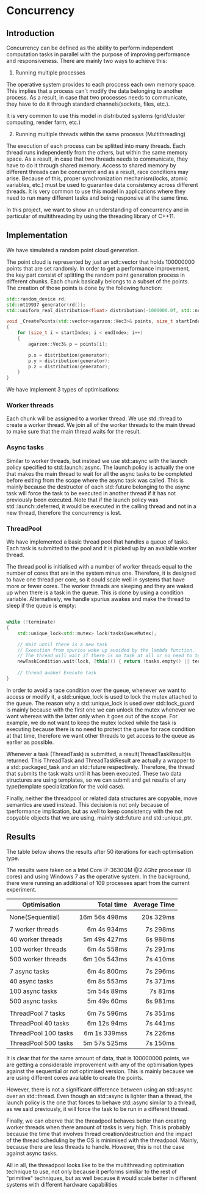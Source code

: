 # Concurrency
## Introduction

Concurrency can be defined as the ability to perform independent computation tasks in parallel with the purpose of improving performance and responsiveness. There are mainly two ways to achieve this:

1. Running multiple processes

The operative system provides to each proccess each own memory space. This implies that a process can´t modify the data belonging to another process. As a result, in case that two processes needs to communicate, they have to do it through standard channels(sockets, files, etc.). 

It is very common to use this model in distributed systems (grid/cluster computing, render farm, etc.)

2. Running multiple threads within the same processs (Multithreading)

The execution of each process can be splitted into many threads. Each thread runs independently from the others, but within the same memory space. As a result, in case that two threads needs to communicate, they have to do it through shared memory. Access to shared memory by different threads can be concurrent and as a result, race conditions may arise. Because of this, proper synchronization mechanism(locks, atomic variables, etc.) must be used to guarantee data consistency across different threads. 
It is very common to use this model in applications where they need to run many different tasks and being responsive at the same time.

In this project, we want to show an understanding of concurrency and in particular of multithreading by using the threading library of C++11. 

## Implementation

We have simulated a random point cloud generation. 

The point cloud is represented by just an sdt::vector that holds 100000000 points that are set randomly.
In order to get a performance improvement, the key part consist of splitting the random point generation process in different chunks.
Each chunk basically belongs to a subset of the points. The creation of those points is done by the following function:

```c++
std::random_device rd;
std::mt19937 generator(rd());
std::uniform_real_distribution<float> distribution(-1000000.0f, std::nextafterf(1000000.0f, FLT_MAX));

void _CreatePoints(std::vector<agarzon::Vec3>& points, size_t startIndex, size_t endIndex)
{
	for (size_t i = startIndex; i < endIndex; i++)
	{
		agarzon::Vec3& p = points[i];

		p.x = distribution(generator);
		p.y = distribution(generator);
		p.z = distribution(generator);
	}
}
```

We have implement 3 types of optimisations:

### Worker threads

Each chunk will be assigned to a worker thread. 
We use std::thread to create a worker thread.
We join all of the worker threads to the main thread to make sure that the main thread waits for the result.

### Async tasks

Similar to worker threads, but instead we use std::async with the launch policy specified to std::launch::async.
The launch policy is actually the one that makes the main thread to wait for all the async tasks to be completed before exiting from the scope where the async task was called. This is mainly because the destructor of each std::future belonging to the async task will force the task to be executed in another thread if it has not previously been executed. Note that if the launch policy was std::launch::deferred, it would be executed in the calling thread and not in a new thread, therefore the concurrency is lost.

### ThreadPool

We have implemented a basic thread pool that handles a queue of tasks. Each task is submitted to the pool and it is picked up by an available worker thread. 

The thread pool is initialised with a number of worker threads equal to the number of cores that are in the system minus one. Therefore, it is designed to have one thread per core, so it could scale well in systems that have more or fewer cores. The worker threads are sleeping and they are waked up when there is a task in the queue. This is done by using a condition variable. Alternatively, we handle spurius awakes and make the thread to sleep if the queue is empty:

```c++

while (!terminate)
{	
	std::unique_lock<std::mutex> lock(tasksQueueMutex);

	// Wait until there is a new task
	// Execution from spurios wake up avoided by the lambda function. 
	// The thread will wait if there is no task at all or no need to terminate
	newTaskCondition.wait(lock, [this]() { return !tasks.empty() || terminate; });
	
	// thread awake! Execute task
}
```

In order to avoid a race condition over the queue, whenever we want to access or modify it, a std::unique_lock is used to lock the mutex attached to the queue. The reason why a std::unique_lock is used over std::lock_guard is mainly because with the first one we can unlock the mutex whenever we want whereas with the latter only when it goes out of the scope. For example, we do not want to keep the mutex locked while the task is executing because there is no need to protect the queue for race condition at that time, therefore we want other threads to get access to the queue as earlier as possible.

Whenever a task (ThreadTask) is submitted, a result(ThreadTaskResult)is returned. This ThreadTask and ThreadTaskResult are actually a wrapper to a std::packaged_task and an std::future respectively. Therefore, the thread that submits the task waits until it has been executed. These two data structures are using templates, so we can submit and get results of any type(template specialization for the void case).

Finally, neither the threadpool or related data structures are copyable, move semantics are used instead. This decision is not only because of tperformance implication, but as well to keep consistency with the not copyable objects that we are using, mainly std::future and std::unique_ptr. 


## Results

The table below shows the results after 50 iterations for each optimisation type. 

The results were taken on a Intel Core i7-3630QM @2.4Ghz  processor (8 cores) and using Windows 7 as the operative system. In the background, there were running an additional of 109 processes apart from the current experiment.
 
| Optimisation         | Total time    | Average Time |
|----------------------|--------------:|-------------:|
|                      |               |              | 
| None(Sequential)     | 16m 56s 498ms | 20s 329ms    |
|                      |               |              | 
| 7 worker threads     | 6m 4s 934ms   | 7s 298ms     |
| 40 worker threads    | 5m 49s 427ms  | 6s 988ms     |
| 100 worker threads   | 6m 4s 558ms   | 7s 291ms     |
| 500 worker threads   | 6m 10s 543ms  | 7s 410ms     |
|                      |               |              |  
| 7 async tasks        | 6m 4s 800ms   | 7s 296ms     |
| 40 async tasks       | 6m 8s 553ms   | 7s 371ms     |
| 100 async tasks      | 5m 54s 89ms   | 7s 81ms      |
| 500 async tasks      | 5m 49s 60ms   | 6s 981ms     |
|                      |               |              | 
| ThreadPool 7 tasks   | 6m 7s 596ms   | 7s 351ms     |
| ThreadPool 40 tasks  | 6m 12s 94ms   | 7s 441ms     |
| ThreadPool 100 tasks | 6m 1s 339mss  | 7s 226ms     |
| ThreadPool 500 tasks | 5m 57s 525ms  | 7s 150ms     |


It is clear that for the same amount of data, that is 100000000 points, we are getting a considerable improvement with any of the optimisation types against the sequential or not optimised version. This is mainly because we are using different cores available to create the points.

However, there is not a significant difference between using an std::async over an std::thread. Even though an std::async is lighter than a thread, the launch policy is the one that forces to behave std::async similar to a thread, as we said previously, it will force the task to be run in a different thread.

Finally, we can oberve that the threadpool behaves better than creating worker threads when there amount of tasks is very high. This is probably because the time that involves thread creation/destruction and the impact of the thread scheduling by the OS is minimised with the threadpool. Mainly, because there are less threads to handle. However, this is not the case against async tasks.

All in all, the threadpool looks like to be the multithreading optimisation technique to use, not only because it performs similiar to the rest of "primitive" techniques, but as well because it would scale better in different systems with different hardware capabilities
